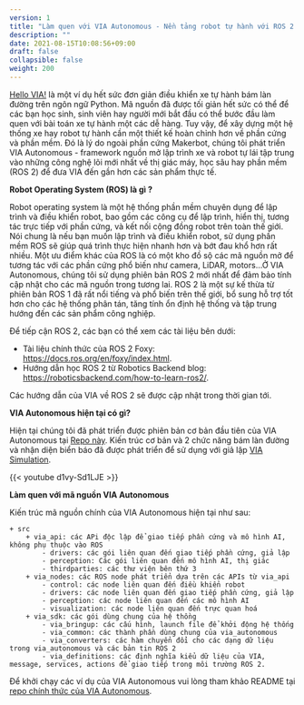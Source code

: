 ```yaml
---
version: 1
title: "Làm quen với VIA Autonomous - Nền tảng robot tự hành với ROS 2.0"
description: ""
date: 2021-08-15T10:08:56+09:00
draft: false
collapsible: false
weight: 200
---
```


[Hello VIA!](/vi/docs/getting-started/hello-via/) là một ví dụ hết sức đơn giản điều khiển xe tự hành bám làn đường trên ngôn ngữ Python. Mã nguồn đã được tối giản hết sức có thể để các bạn học sinh, sinh viên hay người mới bắt đầu có thể bước đầu làm quen với bài toán xe tự hành một các dễ hàng. Tuy vậy, để xây dựng một hệ thống xe hay robot tự hành cần một thiết kế hoàn chỉnh hơn về phần cứng và phần mềm. Đó là lý do ngoài phần cứng Makerbot, chúng tôi phát triển VIA Autonomous - framework nguồn mở lập trình xe và robot tự lái tập trung vào những công nghệ lõi mới nhất về thị giác máy, học sâu hay phần mềm (ROS 2) để đưa VIA đến gần hơn các sản phẩm thực tế.

**Robot Operating System (ROS) là gì ?**

Robot operating system là một hệ thống phần mềm chuyên dụng để lập trình và điều khiển robot, bao gồm các công cụ để lập trình, hiển thị, tương tác trực tiếp với phần cứng, và kết nối cộng đồng robot trên toàn thế giới. Nói chung là nếu bạn muốn lập trình và điều khiển robot, sử dụng phần mềm ROS sẽ giúp quá trình thực hiện nhanh hơn và bớt đau khổ hơn rất nhiều. Một ưu điểm khác của ROS là có một kho đồ sộ các mã nguồn mở để tương tác với các phần cứng phổ biến như camera, LiDAR, motors...Ở VIA Autonomous, chúng tôi sử dụng phiên bản ROS 2 mới nhất để đảm bảo tính cập nhật cho các mã nguồn trong tương lai. ROS 2 là một sự kế thừa từ phiên bản ROS 1 đã rất nổi tiếng và phổ biến trên thế giới, bổ sung hỗ trợ tốt hơn cho các hệ thống phân tán, tăng tính ổn định hệ thống và tập trung hướng đến các sản phẩm công nghiệp.

Để tiếp cận ROS 2, các bạn có thể xem các tài liệu bên dưới:

- Tài liệu chính thức của ROS 2 Foxy: <https://docs.ros.org/en/foxy/index.html>.
- Hướng dẫn học ROS 2 từ Robotics Backend blog: <https://roboticsbackend.com/how-to-learn-ros2/>.

Các hướng dẫn của VIA về ROS 2 sẽ được cập nhật trong thời gian tới.

**VIA Autonomous hiện tại có gì?**

Hiện tại chúng tôi đã phát triển được phiên bản cơ bản đầu tiên của VIA Autonomous tại [Repo này](https://github.com/makerhanoi/via_autonomous). Kiến trúc cơ bản và 2 chức năng bám làn đường và nhận diện biển báo đã được phát triển để sử dụng với giả lập [VIA Simulation](https://github.com/makerhanoi/via-simulation-jeep).

{{< youtube d1vy-Sd1LJE >}}

**Làm quen với mã nguồn VIA Autonomous**

Kiến trúc mã nguồn chính của VIA Autonomous hiện tại như sau:

```
+ src
    + via_api: các APi độc lập để giao tiếp phần cứng và mô hình AI, không phụ thuộc vào ROS
        - drivers: các gói liên quan đến giao tiếp phần cứng, giả lập
        - perception: Các gói liên quan đến mô hình AI, thị giác
        - thirdparties: các thư viện bên thứ 3
    + via_nodes: các ROS node phát triển dựa trên các APIs từ via_api
        - control: các node liên quan đến điều khiển robot
        - drivers: các node liên quan đến giao tiếp phần cứng, giả lập 
        - perception: các node liên quan đến các mô hình AI
        - visualization: các node liên quan đến trực quan hoá
    + via_sdk: các gói dùng chung của hệ thồng
        - via_bringup: các cấu hình, launch file để khởi động hệ thống 
        - via_common: các thành phần dùng chung của via_autonomous
        - via_converters: các hàm chuyển đổi cho các dạng dữ liệu trong via_autonomous và các bản tin ROS 2
        - via_definitions: các định nghĩa kiểu dữ liệu của VIA, message, services, actions để giao tiếp trong môi trường ROS 2.
```

Để khởi chạy các ví dụ của VIA Autonomous vui lòng tham khảo README tại [repo chính thức của VIA Autonomous](https://github.com/makerhanoi/via_autonomous).